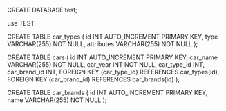 CREATE DATABASE test;


use TEST

CREATE TABLE car_types (
    id INT AUTO_INCREMENT PRIMARY KEY,
    type VARCHAR(255) NOT NULL,
    attributes VARCHAR(255) NOT NULL
);

CREATE TABLE cars (
    id INT AUTO_INCREMENT PRIMARY KEY,
    car_name VARCHAR(255) NOT NULL,
    car_year INT NOT NULL,
    car_type_id INT,
    car_brand_id INT,
    FOREIGN KEY (car_type_id) REFERENCES car_types(id),
    FOREIGN KEY (car_brand_id) REFERENCES car_brands(id)
);

CREATE TABLE car_brands (
    id INT AUTO_INCREMENT PRIMARY KEY,
    name VARCHAR(255) NOT NULL
);

